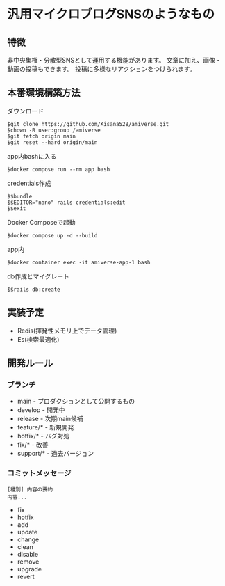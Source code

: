 # 汎用マイクロブログSNSのようなもの
## 特徴
非中央集権・分散型SNSとして運用する機能があります。
文章に加え、画像・動画の投稿もできます。
投稿に多様なリアクションをつけられます。
## 本番環境構築方法
ダウンロード
```
$git clone https://github.com/Kisana528/amiverse.git
$chown -R user:group /amiverse
$git fetch origin main
$git reset --hard origin/main
```
app内bashに入る
```
$docker compose run --rm app bash
```
credentials作成
```
$$bundle
$$EDITOR="nano" rails credentials:edit
$$exit
```
Docker Composeで起動
```
$docker compose up -d --build
```
app内
```
$docker container exec -it amiverse-app-1 bash
```
db作成とマイグレート
```
$$rails db:create
```
## 実装予定
- Redis(揮発性メモリ上でデータ管理)
- Es(検索最適化)

## 開発ルール
### ブランチ
- main - プロダクションとして公開するもの
- develop - 開発中
- release - 次期main候補
- feature/* - 新規開発
- hotfix/* - バグ対処
- fix/* - 改善
- support/* - 過去バージョン
### コミットメッセージ
```
[種別] 内容の要約
内容...
```
- fix
- hotfix
- add
- update
- change
- clean
- disable
- remove
- upgrade
- revert